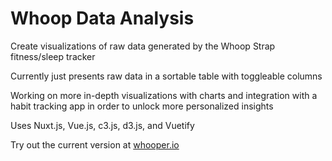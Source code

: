 # Whoop Data Analysis

Create visualizations of raw data generated by the Whoop Strap fitness/sleep tracker

Currently just presents raw data in a sortable table with toggleable columns

Working on more in-depth visualizations with charts and integration with a habit tracking app in order to unlock more personalized insights

Uses Nuxt.js, Vue.js, c3.js, d3.js, and Vuetify

Try out the current version at [whooper.io](https://whooper.io)
